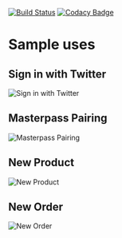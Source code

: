 [![Build Status](https://travis-ci.org/taneresme/swe.573.project.png?branch=master)](https://travis-ci.org/taneresme/swe.573.project)
[![Codacy Badge](https://api.codacy.com/project/badge/grade/820e539363de414c84ce1c2694061b0a)](https://app.codacy.com/app/tnr.esme/swe.573.project/dashboard)

# Sample uses
## Sign in with Twitter
![Sign in with Twitter](https://github.com/taneresme/swe.573.project/blob/master/docs.project/signin.gif)

## Masterpass Pairing
![Masterpass Pairing](https://github.com/taneresme/swe.573.project/blob/master/docs.project/masterpass-pairing.gif)

## New Product
![New Product](https://github.com/taneresme/swe.573.project/blob/master/docs.project/new-product.gif)

## New Order
![New Order](https://github.com/taneresme/swe.573.project/blob/master/docs.project/new-order.gif)